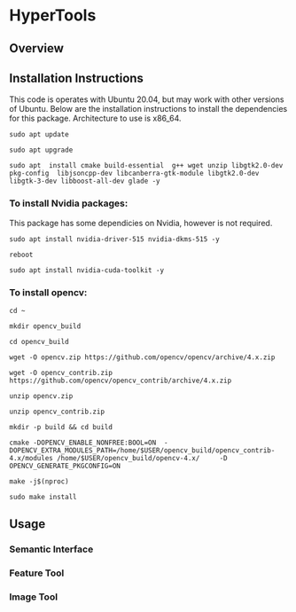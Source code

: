 # HyperTools
## Overview
## Installation Instructions
This code is operates with Ubuntu 20.04, but may work with other versions of Ubuntu.
Below are the installation instructions to install the dependencies for this package. Architecture to use is x86_64.

`sudo apt update`

`sudo apt upgrade`

`sudo apt  install cmake build-essential  g++ wget unzip libgtk2.0-dev pkg-config  libjsoncpp-dev libcanberra-gtk-module libgtk2.0-dev libgtk-3-dev libboost-all-dev glade -y`

### To install Nvidia packages:
 This package has some dependicies on Nvidia, however is not required.

`sudo apt install nvidia-driver-515 nvidia-dkms-515 -y `

`reboot`

`sudo apt install nvidia-cuda-toolkit -y`

### To install opencv:

`cd ~`

`mkdir opencv_build`

`cd opencv_build`

`wget -O opencv.zip https://github.com/opencv/opencv/archive/4.x.zip`

`wget -O opencv_contrib.zip https://github.com/opencv/opencv_contrib/archive/4.x.zip`

`unzip opencv.zip`

`unzip opencv_contrib.zip`

`mkdir -p build && cd build`

`cmake -DOPENCV_ENABLE_NONFREE:BOOL=ON  -DOPENCV_EXTRA_MODULES_PATH=/home/$USER/opencv_build/opencv_contrib-4.x/modules /home/$USER/opencv_build/opencv-4.x/     -D OPENCV_GENERATE_PKGCONFIG=ON `

`make -j$(nproc)`

`sudo make install`

## Usage

### Semantic Interface
### Feature Tool
### Image Tool

